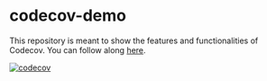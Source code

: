 # codecov-demo
This repository is meant to show the features and functionalities of Codecov. You can follow along [here](https://docs.codecov.com/docs/codecov-tutorial).

[![codecov](https://codecov.io/gh/dydyandra/codecov-demo/branch/step2/graph/badge.svg?token=NES1CgQh0o)](https://codecov.io/gh/dydyandra/codecov-demo)